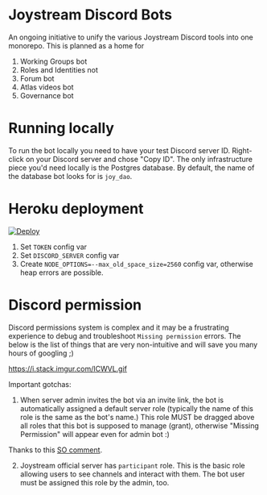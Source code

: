 # Joystream Discord Bots

An ongoing initiative to unify the various Joystream Discord tools into one monorepo. This is planned as a home for 
1. Working Groups bot
2. Roles and Identities not
3. Forum bot
4. Atlas videos bot
5. Governance bot

# Running locally

To run the bot locally you need to have your test Discord server ID. Right-click on your Discord server and chose "Copy ID". The only infrastructure piece you'd need locally is the Postgres database. By default, the name of the database bot looks for is `joy_dao`. 

# Heroku deployment
<p>
  <a href="https://heroku.com/deploy">
    <img src="https://www.herokucdn.com/deploy/button.svg" alt="Deploy">
  </a>
</p>

1. Set `TOKEN` config var
2. Set `DISCORD_SERVER` config var
3. Create `NODE_OPTIONS=--max_old_space_size=2560` config var, otherwise heap errors are possible.

# Discord permission

Discord permissions system is complex and it may be a frustrating experience to debug and troubleshoot `Missing permission` errors. The below is the list of things that are very non-intuitive and will save you many hours of googling ;)

https://i.stack.imgur.com/ICWVL.gif

Important gotchas: 
1. When server admin invites the bot via an invite link, the bot is automatically assigned a default server role (typically the name of this role is the same as the bot's name.) This role MUST be dragged above all roles that this bot is supposed to manage (grant), otherwise "Missing Permission" will appear even for admin bot :)

Thanks to this [SO comment](https://stackoverflow.com/a/67799671).

2. Joystream official server has `participant` role. This is the basic role allowing users to see channels and interact with them. The bot user must be assigned this role by the admin, too. 